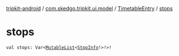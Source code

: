 [tripkit-android](../../index.md) / [com.skedgo.tripkit.ui.model](../index.md) / [TimetableEntry](index.md) / [stops](./stops.md)

# stops

`val stops: Var<`[`MutableList`](https://kotlinlang.org/api/latest/jvm/stdlib/kotlin.collections/-mutable-list/index.html)`<`[`StopInfo`](../-stop-info/index.md)`!>!>!`